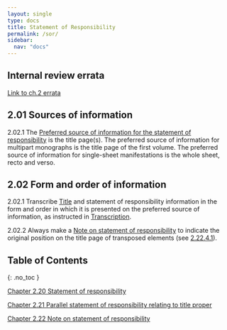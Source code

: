 ```yaml
---
layout: single
type: docs
title: Statement of Responsibility
permalink: /sor/
sidebar:
  nav: "docs"
---
```


## Internal review errata

[Link to ch.2 errata](https://docs.google.com/document/d/1EIUzwP4vZYQVog9SmPqjvr3qqmYzTni4lyz58kmVp7c/edit)

## 2.01 Sources of information

<a name="2.02.1">2.02.1</a> The [Preferred source of information for the statement of responsibility](/DCRMR/general-rules/Data-provenance/#026-sources-of-information) is the title page(s). The preferred source of information for multipart monographs is the title page of the first volume. The preferred source of information for single-sheet manifestations is the whole sheet, recto and verso. 

## 2.02 Form and order of information

<a name="2.02.1">2.02.1</a> Transcribe [Title](/DCRMR/title/) and statement of responsibility information in the form and order in which it is presented on the preferred source of information, as instructed in [Transcription](/DCRMR/general-rules/Transcription/).

<a name="2.02.2">2.02.2</a> Always make a [Note on statement of responsibility](/DCRMR/sor/Note-on-statement-of-responsibility/) to indicate the original position on the title page of transposed elements (see [2.22.4.1](/DCRMR/title/Note-on-statement-of-responsibility/#2.22.4.1)).

## Table of Contents
{: .no_toc }

[Chapter 2.20 Statement of responsibility](/DCRMR/sor/Statement-of-responsibility/)

[Chapter 2.21 Parallel statement of responsibility relating to title proper](/DCRMR/sor/Parallel-statement-of-responsibility-relating-to-title-proper/)

[Chapter 2.22 Note on statement of responsibility](/DCRMR/sor/Note-on-statement-of-responsibility/)